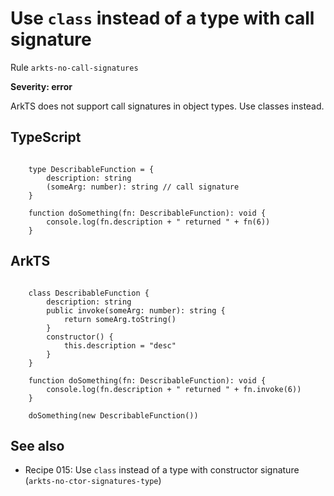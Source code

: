 #  Use ``class`` instead of a type with call signature

Rule ``arkts-no-call-signatures``

**Severity: error**

ArkTS does not support call signatures in object types. Use classes instead.


## TypeScript


```

    type DescribableFunction = {
        description: string
        (someArg: number): string // call signature
    }

    function doSomething(fn: DescribableFunction): void {
        console.log(fn.description + " returned " + fn(6))
    }

```

## ArkTS


```

    class DescribableFunction {
        description: string
        public invoke(someArg: number): string {
            return someArg.toString()
        }
        constructor() {
            this.description = "desc"
        }
    }

    function doSomething(fn: DescribableFunction): void {
        console.log(fn.description + " returned " + fn.invoke(6))
    }

    doSomething(new DescribableFunction())

```

## See also

- Recipe 015:  Use ``class`` instead of a type with constructor signature (``arkts-no-ctor-signatures-type``)


